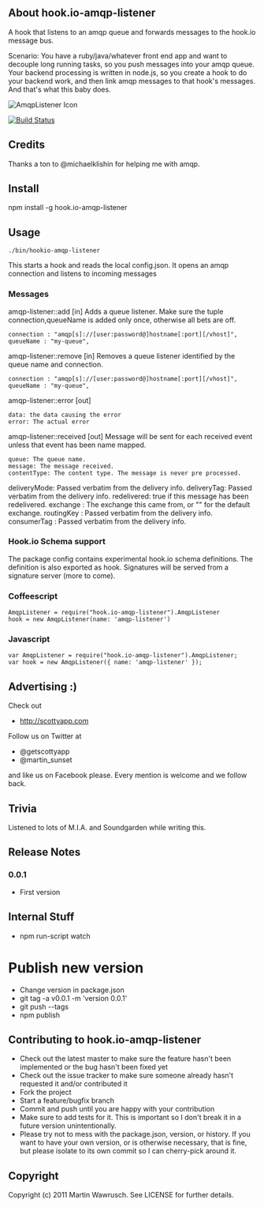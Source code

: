 ## About hook.io-amqp-listener

A hook that listens to an amqp queue and forwards messages to the hook.io message bus.

Scenario: You have a ruby/java/whatever front end app and want to decouple long running tasks, so you
push messages into your amqp queue. Your backend processing is written in node.js, so you create a hook to do your backend work, and then link amqp messages to that hook's messages. And that's what this baby does.

![AmqpListener Icon](http://github.com/scottyapp/hook.io-amqp-listener/raw/master/assets/amqp-listener114x114.png)

[![Build Status](https://secure.travis-ci.org/scottyapp/hook.io-amqp-listener.png)](http://travis-ci.org/scottyapp/hook.io-amqp-listener.png)

## Credits

Thanks a ton to @michaelklishin for helping me with amqp.

## Install

npm install -g hook.io-amqp-listener

## Usage

	./bin/hookio-amqp-listener

This starts a hook and reads the local config.json. It opens an amqp connection and listens to incoming messages

### Messages

amqp-listener::add [in]
Adds a queue listener. Make sure the tuple connection,queueName is added only once, otherwise
all bets are off.

	connection : "amqp[s]://[user:password@]hostname[:port][/vhost]",
	queueName : "my-queue",

amqp-listener::remove [in]
Removes a queue listener identified by the queue name and connection. 

	connection : "amqp[s]://[user:password@]hostname[:port][/vhost]",
	queueName : "my-queue",

amqp-listener::error [out]

	data: the data causing the error
	error: The actual error

amqp-listener::received [out]
Message will be sent for each received event unless that event has been name mapped.

	queue: The queue name.
	message: The message received.
	contentType: The content type. The message is never pre processed.
  deliveryMode: Passed verbatim from the delivery info. 
  deliveryTag: Passed verbatim from the delivery info.
  redelivered: true if this message has been redelivered.
  exchange : The exchange this came from, or "" for the default exchange.
  routingKey : Passed verbatim from the delivery info.
  consumerTag : Passed verbatim from the delivery info.


### Hook.io Schema support 

The package config contains experimental hook.io schema definitions. The definition is also exported as hook. Signatures will be served from a signature server (more to come).

### Coffeescript

	AmqpListener = require("hook.io-amqp-listener").AmqpListener
	hook = new AmqpListener(name: 'amqp-listener')
 
### Javascript

	var AmqpListener = require("hook.io-amqp-listener").AmqpListener;
	var hook = new AmqpListener({ name: 'amqp-listener' });

## Advertising :)

Check out 

* http://scottyapp.com

Follow us on Twitter at 

* @getscottyapp
* @martin_sunset

and like us on Facebook please. Every mention is welcome and we follow back.


## Trivia

Listened to lots of M.I.A. and Soundgarden while writing this.

## Release Notes

### 0.0.1

* First version

## Internal Stuff

* npm run-script watch

# Publish new version

* Change version in package.json
* git tag -a v0.0.1 -m 'version 0.0.1'
* git push --tags
* npm publish

## Contributing to hook.io-amqp-listener
 
* Check out the latest master to make sure the feature hasn't been implemented or the bug hasn't been fixed yet
* Check out the issue tracker to make sure someone already hasn't requested it and/or contributed it
* Fork the project
* Start a feature/bugfix branch
* Commit and push until you are happy with your contribution
* Make sure to add tests for it. This is important so I don't break it in a future version unintentionally.
* Please try not to mess with the package.json, version, or history. If you want to have your own version, or is otherwise necessary, that is fine, but please isolate to its own commit so I can cherry-pick around it.

## Copyright

Copyright (c) 2011 Martin Wawrusch. See LICENSE for
further details.


